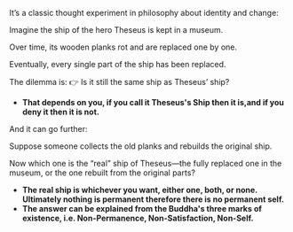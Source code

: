 It’s a classic thought experiment in philosophy about identity and change:

Imagine the ship of the hero Theseus is kept in a museum.

Over time, its wooden planks rot and are replaced one by one.

Eventually, every single part of the ship has been replaced.

The dilemma is:
👉 Is it still the same ship as Theseus’ ship?

   - **That depends on you, if you call it Theseus's Ship then it is,and  if you deny it then it is not.**

And it can go further:

Suppose someone collects the old planks and rebuilds the original ship.

Now which one is the “real” ship of Theseus—the fully replaced one in the museum, or the one rebuilt from the original parts?

   - **The real ship is whichever you want, either one, both, or none. Ultimately nothing is permanent therefore there is no permanent self.**
   - **The answer can be explained from the Buddha's three marks of existence, i.e. Non-Permanence, Non-Satisfaction, Non-Self.**
